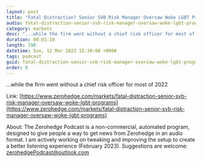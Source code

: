 ```yaml
---
layout: post
title: "Fatal Distraction? Senior SVB Risk Manager Oversaw Woke LGBT Programs"
audio: fatal-distraction-senior-svb-risk-manager-oversaw-woke-lgbt-programs-0
category: markets
desc: "...while the firm went without a chief risk officer for most of 2022"
duration: 00:03:10
length: 190
datetime: Sun, 12 Mar 2023 15:30:00 +0000
tags: podcast
guid: fatal-distraction-senior-svb-risk-manager-oversaw-woke-lgbt-programs-0
order: 0
---
```

...while the firm went without a chief risk officer for most of 2022

Link: [https://www.zerohedge.com/markets/fatal-distraction-senior-svb-risk-manager-oversaw-woke-lgbt-programs](https://www.zerohedge.com/markets/fatal-distraction-senior-svb-risk-manager-oversaw-woke-lgbt-programs)

About: The Zerohedge Podcast is a non-commercial, automated program, designed to give people a way to get news from Zerohedge in an audio format.  I am actively working on tweaking and improving the setup to create a better listening experience (February 2023).  Suggestions are welcome: [zerohedgePodcast@outlook.com](mailto:zerohedgePodcast@outlook.com)